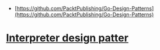 * [https://github.com/PacktPublishing/Go-Design-Patterns](https://github.com/PacktPublishing/Go-Design-Patterns)

# [Interpreter design patter](https://viblo.asia/p/interpreter-design-pattern-tro-thu-dac-luc-cua-developers-djeZ1d43KWz)
